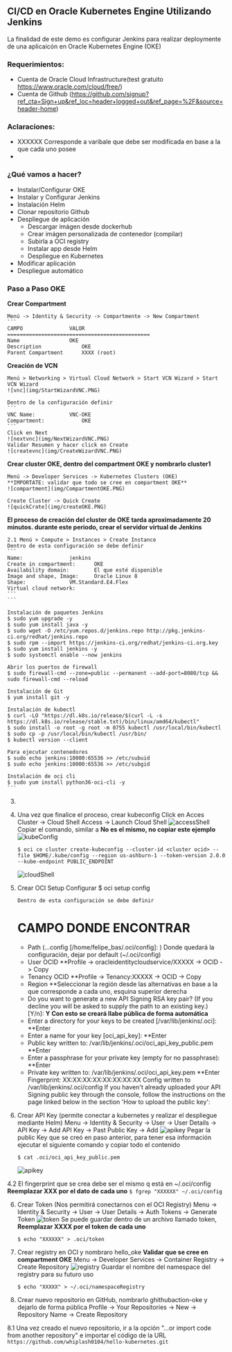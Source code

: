 ## CI/CD en Oracle Kubernetes Engine Utilizando Jenkins

La finalidad de este demo es configurar Jenkins para realizar deploymente de una aplicaicón en Oracle Kubernetes Engine (OKE)


### Requerimientos:

- Cuenta de Oracle Cloud Infrastructure(test gratuito https://www.oracle.com/cloud/free/)
- Cuenta de Github (https://github.com/signup?ref_cta=Sign+up&ref_loc=header+logged+out&ref_page=%2F&source=header-home)

### Aclaraciones:
- XXXXXX Corresponde a varibale que debe ser modificada en base a la que cada uno posee
- 

### ¿Qué vamos a hacer?

- Instalar/Configurar OKE
- Instalar y Configurar Jenkins
- Instalación Helm
- Clonar repositorio Github
- Despliegue de aplicación
	- Descargar imágen desde dockerhub
	- Crear imágen personalizada de contenedor (compilar)
	- Subirla a OCI registry
	- Instalar app desde Helm
	- Despliegue en Kubernetes
- Modificar aplicación
- Despliegue automático 

### Paso a Paso OKE
**Crear Compartment**

	Menú -> Identity & Security -> Compartmente -> New Compartment
	```
	CAMPO				VALOR
	==============================================
	Name		 		OKE
	Description 			OKE
	Parent Compartment 		XXXX (root)

**Creación de VCN**

	Menú > Networking > Virtual Cloud Network > Start VCN Wizard > Start VCN Wizard
	![vnc](img/StartWizardVNC.PNG)
	
	Dentro de la configuración definir
	```
	VNC Name:			VNC-OKE
	Compartment:			OKE
	```
	Click en Next
	![nextvnc](img/NextWizardVNC.PNG)
	Validar Resumen y hacer click en Create
	![createvnc](img/CreateWizardVNC.PNG)

**Crear cluster OKE, dentro del compartment OKE y nombrarlo cluster1**

	Menú -> Developer Services -> Kubernetes Clusters (OKE)
	**IMPORTATE: validar que todo se cree en compartment OKE**
	![compartment](img/CompartmentOKE.PNG)
	
	Create Cluster -> Quick Create 
	![quickCrate](img/createOKE.PNG)

**El proceso de creación del cluster de OKE tarda aproximadamente 20 minutos. durante este periodo, crear el servidor virtual de Jenkins**

	2.1 Menú > Compute > Instances > Create Instance
	Dentro de esta configuración se debe definir
	```
	Name:				jenkins
	Create in compartment:		OKE
	Availability domain:		El que esté disponible
	Image and shape, Image:		Oracle Linux 8
	Shape:				VM.Standard.E4.Flex
	Virtual cloud network:		
	```
	```
	
	Instalación de paquetes Jenkins
	$ sudo yum upgrade -y
	$ sudo yum install java -y
	$ sudo wget -O /etc/yum.repos.d/jenkins.repo http://pkg.jenkins-ci.org/redhat/jenkins.repo
	$ sudo rpm --import https://jenkins-ci.org/redhat/jenkins-ci.org.key
	$ sudo yum install jenkins -y
	$ sudo systemctl enable --now jenkins

	Abrir los puertos de firewall
	$ sudo firewall-cmd --zone=public --permanent --add-port=8080/tcp && sudo firewall-cmd --reload

	Instalación de Git
	$ yum install git -y

	Instalación de kubectl
	$ curl -LO "https://dl.k8s.io/release/$(curl -L -s https://dl.k8s.io/release/stable.txt)/bin/linux/amd64/kubectl"
	$ sudo install -o root -g root -m 0755 kubectl /usr/local/bin/kubectl
	$ sudo cp -p /usr/local/bin/kubectl /usr/bin/
	$ kubectl version --client

	Para ejecutar contenedores
	$ sudo echo jenkins:10000:65536 >> /etc/subuid
	$ sudo echo jenkins:10000:65536 >> /etc/subgid

	Instalación de oci cli
	$ sudo yum install python36-oci-cli -y
	```

3.

4. Una vez que finalice el proceso, crear kubeconfig
	Click en 
	Acces Cluster -> Cloud Shell Access -> Launch Cloud Shell 
	![accessShell](img/accessShell.PNG)
	Copiar el comando, similar a **No es el mismo, no copiar este ejemplo**
	![kubeConfig](img/kubeConfig.PNG)
    ```
    $ oci ce cluster create-kubeconfig --cluster-id <cluster ocid> --file $HOME/.kube/config --region us-ashburn-1 --token-version 2.0.0  --kube-endpoint PUBLIC_ENDPOINT
    ```
    ![cloudShell](img/cloudshell.PNG)
    
3. Crear OCI Setup Configurar
  $ oci setup config
    ```
    Dentro de esta configuración se debe definir
    ```
    CAMPO									DONDE ENCONTRAR
    ===================================================================================
    - Path (...config [/home/felipe_bas/.oci/config]: ) 			Donde quedará la configuración, dejar por default (~/.oci/config)
    - User OCID								    **Profile -> oracleidentitycloudservice/XXXXX -> OCID -> Copy
    - Tenancy OCID								**Profile -> Tenancy:XXXXX -> OCID -> Copy
    - Region 								      **Seleccionar la región desde las alternativas en base a la que corresponde a cada uno, esquina superior derecha		
    - Do you want to generate a new API Signing RSA key pair? (If you decline you will be asked to supply the path to an existing key.) [Y/n]: **Y Con esto se creará llabe pública de forma automática**
    - Enter a directory for your keys to be created [/var/lib/jenkins/.oci]:    **Enter
    - Enter a name for your key [oci_api_key]:                                  **Enter
    - Public key written to: /var/lib/jenkins/.oci/oci_api_key_public.pem       **Enter
    - Enter a passphrase for your private key (empty for no passphrase):        **Enter
    - Private key written to: /var/lib/jenkins/.oci/oci_api_key.pem             **Enter
        Fingerprint: XX:XX:XX:XX:XX:XX:XX:XX
        Config written to /var/lib/jenkins/.oci/config
        If you haven't already uploaded your API Signing public key through the
        console, follow the instructions on the page linked below in the section
      'How to upload the public key':

4. Crear API Key (permite conectar a kubernetes y realizar el despliegue mediante Helm)
	Menu -> Identity & Security -> User -> User Details -> API Key -> Add API Key -> Past Public Key -> Add
	![apikey](img/userAPIKeys.PNG)
	Pegar la public Key que se creó en paso anterior, para tener esa información ejecutar el siguiente comando y copiar todo el contenido 
	```
	$ cat .oci/oci_api_key_public.pem
	```
	![apikey](img/addAPIKeys.PNG)

4.2 El fingerprint que se crea debe ser el mismo q está en ~/.oci/config **Reemplazar XXX por el dato de cada uno**
	```
	$ fgrep "XXXXXX" ~/.oci/config
	```
	
6. Crear Token (Nos permitirá conectarnos con el OCI Registry)
	Menu -> Identity & Security -> User -> User Details -> Auth Tokens -> Generate Token
	![token](img/auth.PNG)
	Se puede guardar dentro de un archivo llamado token, **Reemplazar XXXX por el token de cada uno**
	```
	$ echo "XXXXXX" > .oci/token
	```
7. Crear registry en OCI y nombraro hello_oke **Validar que se cree en compartment OKE**
	Menu -> Developer Services -> Container Registry -> Create Repository
	![registry](img/registry.PNG)
	Guardar el nombre del namespace del registry para su futuro uso
	```
	$ echo "XXXXX" > ~/.oci/namespaceRegistry
	```
8. Crear nuevo repositorio en GitHub, nombrarlo ghithubaction-oke y dejarlo de forma pública
	Profile -> Your Repositories -> New -> Repository Name -> Create Repository
	
8.1 Una vez creado el nuevo repositorio, ir a la opción "…or import code from another repository" e importar el código de la URL 
	```
	https://github.com/whiplash0104/hello-kubernetes.git
	```
